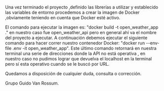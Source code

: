Una vez terminado el proyecto ,definido las librerías a utilizar y establecido las variables de entorno procedemos a crear la imagen de Docker ,obviamente teniendo en cuenta que Docker esté activo.

El comando para ejecutar la imagen es: "docker build -t open_weather_app ." en nuestro caso fue open_weather_api pero en general ahí va el nombre del proyecto a ejecutar. A continuación debemos ejecutar el siguiente comando para hacer correr nuestro contenedor Docker: "docker run --env-file .env -it open_weather_app". Este último comando retornará en nuestra terminal una serie de direcciones donde la API no está operativa , en nuestro caso no pudimos lograr que devuelva el localhost en la terminal pero sí esta operativo cuando se le buscó por URL.

Quedamos a disposición de cualquier duda, consulta o corrección.

Grupo Guido Van Rossum.
